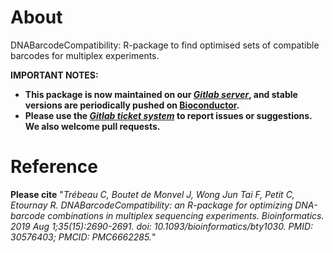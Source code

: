 


About
=================

DNABarcodeCompatibility: R-package to find optimised sets of compatible barcodes for multiplex experiments.

**IMPORTANT NOTES:** 

+ **This package is now maintained on our [*Gitlab server*](https://gitlab.pasteur.fr/ida-public/dnabarcodecompatibility), and stable versions are periodically pushed on [Bioconductor](https://bioconductor.org/packages/release/bioc/html/DNABarcodeCompatibility.html).**
+ **Please use the [*Gitlab ticket system*](https://gitlab.pasteur.fr/ida-public/dnabarcodecompatibility/-/issues) to report issues or suggestions. We also welcome pull requests.**


Reference
==========

**Please cite** "*Trébeau C, Boutet de Monvel J, Wong Jun Tai F, Petit C, Etournay R. DNABarcodeCompatibility: an R-package for optimizing DNA-barcode combinations in multiplex sequencing experiments. Bioinformatics. 2019 Aug 1;35(15):2690-2691. doi: 10.1093/bioinformatics/bty1030. PMID: 30576403; PMCID: PMC6662285.*"



